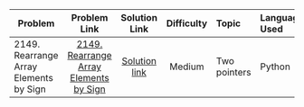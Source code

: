 
| Problem         | Problem Link                                       |           Solution Link               |Difficulty          |Topic |Language Used|
| ------------- |:--------------------------------------------:| :------------------------------------:|:------------------:|:------------|:--------|
|  2149. Rearrange Array Elements by Sign| [2149. Rearrange Array Elements by Sign](https://leetcode.com/problems/rearrange-array-elements-by-sign/) | [Solution link](https://github.com/ritikjain833/Leetcode_Solved_Problems/blob/main/TwoPointers/2149.%20Rearrange%20Array%20Elements%20by%20Sign.py) |  Medium|Two pointers| Python|
